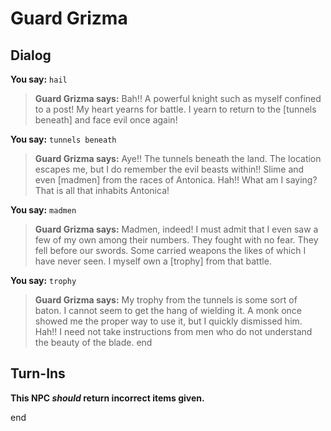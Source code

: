 # Guard Grizma
## Dialog

**You say:** `hail`



>**Guard Grizma says:** Bah!!  A powerful knight such as myself confined to a post!  My heart yearns for battle.  I yearn to return to the [tunnels beneath] and face evil once again!

**You say:** `tunnels beneath`



>**Guard Grizma says:** Aye!!  The tunnels beneath the land.  The location escapes me, but I do remember the evil beasts within!!  Slime and even [madmen] from the races of Antonica.  Hah!!  What am I saying?  That is all that inhabits Antonica!

**You say:** `madmen`



>**Guard Grizma says:** Madmen, indeed!  I must admit that I even saw a few of my own among their numbers.  They fought with no fear.  They fell before our swords.  Some carried weapons the likes of which I have never seen. I myself own a [trophy] from that battle.

**You say:** `trophy`



>**Guard Grizma says:** My trophy from the tunnels is some sort of baton.  I cannot seem to get the hang of wielding it.  A monk once showed me the proper way to use it, but I quickly dismissed him.  Hah!!  I need not take instructions from men who do not understand the beauty of the blade.
end

## Turn-Ins



**This NPC *should* return incorrect items given.**

end